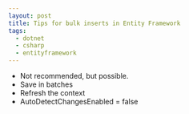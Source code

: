 ```yaml
---
layout: post
title: Tips for bulk inserts in Entity Framework
tags:
  - dotnet
  - csharp
  - entityframework
---
```


* Not recommended, but possible.
* Save in batches
* Refresh the context
* AutoDetectChangesEnabled = false
